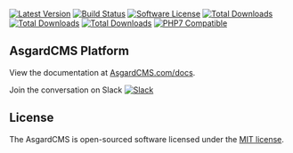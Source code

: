 [![Latest Version](https://img.shields.io/packagist/v/asgardcms/platform.svg?style=flat-square)](https://github.com/asgardcms/platform/releases)
[![Build Status](https://img.shields.io/travis/AsgardCms/Platform/master.svg?style=flat-square)](https://travis-ci.org/AsgardCms/Platform)
[![Software License](https://img.shields.io/badge/license-MIT-brightgreen.svg?style=flat-square)](LICENSE.md)
[![Total Downloads](https://img.shields.io/packagist/dd/asgardcms/platform.svg?style=flat-square)](https://packagist.org/packages/asgardcms/platform)
[![Total Downloads](https://img.shields.io/packagist/dm/asgardcms/platform.svg?style=flat-square)](https://packagist.org/packages/asgardcms/platform)
[![Total Downloads](https://img.shields.io/packagist/dt/asgardcms/platform.svg?style=flat-square)](https://packagist.org/packages/asgardcms/platform)
[![PHP7 Compatible](https://img.shields.io/badge/php-7-green.svg?style=flat-square)](https://packagist.org/packages/asgardcms/platform)

## AsgardCMS Platform

View the documentation at [AsgardCMS.com/docs](http://asgardcms.com/docs/).

Join the conversation on Slack [![Slack](http://slack.asgardcms.com/badge.svg)](http://slack.asgardcms.com/)

## License

The AsgardCMS is open-sourced software licensed under the [MIT license](http://opensource.org/licenses/MIT).

